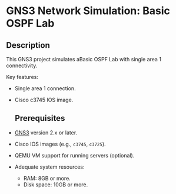 # GNS3 Network Simulation: Basic OSPF Lab
## Description
This GNS3 project simulates aBasic OSPF Lab with single area 1 connectivity.

Key features:
- Single area 1 connection.
- Cisco c3745 IOS image.

  ## Prerequisites
- [GNS3](https://www.gns3.com/) version 2.x or later.
- Cisco IOS images (e.g., `c3745`, `c3725`).
- QEMU VM support for running servers (optional).
- Adequate system resources:
  - RAM: 8GB or more.
  - Disk space: 10GB or more.
